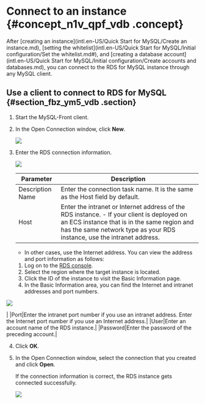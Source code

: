 # Connect to an instance {#concept_n1v_qpf_vdb .concept}

After [creating an instance](intl.en-US/Quick Start for MySQL/Create an instance.md), [setting the whitelist](intl.en-US/Quick Start for MySQL/Initial configuration/Set the whitelist.md#), and [creating a database account](intl.en-US/Quick Start for MySQL/Initial configuration/Create accounts and databases.md), you can connect to the RDS for MySQL instance through any MySQL client.

## Use a client to connect to RDS for MySQL {#section_fbz_ym5_vdb .section}

1.  Start the MySQL-Front client.
2.  In the Open Connection window, click **New**.

    ![](http://static-aliyun-doc.oss-cn-hangzhou.aliyuncs.com/assets/img/7823/15503041082607_en-US.png)

3.  Enter the RDS connection information.

    ![](http://static-aliyun-doc.oss-cn-hangzhou.aliyuncs.com/assets/img/7823/15503041082608_en-US.png)

    |Parameter|Description|
    |---------|-----------|
    |Description Name|Enter the connection task name. It is the same as the Host field by default.|
    |Host|Enter the intranet or Internet address of the RDS instance.    -   If your client is deployed on an ECS instance that is in the same region and has the same network type as your RDS instance, use the intranet address.
    -   In other cases, use the Internet address.
You can view the address and port information as follows:

    1.  Log on to the [RDS console](https://rds.console.aliyun.com/?spm=a2c63.p38356.a3.3.37eb609eGtv1CF).
    2.  Select the region where the target instance is located.
    3.  Click the ID of the instance to visit the Basic Information page.
    4.  In the Basic Information area, you can find the Internet and intranet addresses and port numbers.

![](http://static-aliyun-doc.oss-cn-hangzhou.aliyuncs.com/assets/img/7823/15503041082609_en-US.png)

|
    |Port|Enter the intranet port number if you use an intranet address. Enter the Internet port number if you use an Internet address.|
    |User|Enter an account name of the RDS instance.|
    |Password|Enter the password of the preceding account.|

4.  Click **OK**.
5.  In the Open Connection window, select the connection that you created and click **Open**.

    If the connection information is correct, the RDS instance gets connected successfully.

    ![](http://static-aliyun-doc.oss-cn-hangzhou.aliyuncs.com/assets/img/7823/15503041082610_en-US.png)


